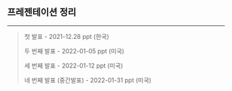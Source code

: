 ## 프레젠테이션 정리 
---

> 첫 발표 - 2021-12.28 ppt (한국) 
> 
> 두 번째 발표 - 2022-01-05  ppt (미국) 
> 
> 세 번째 발표 - 2022-01-12 ppt (미국) 
> 
> 네 번째 발표 (중간발표) - 2022-01-31 ppt (미국) 

